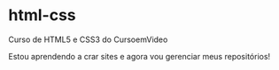 # html-css
 Curso de HTML5 e CSS3 do CursoemVideo

 Estou aprendendo a crar sites e agora vou gerenciar meus repositórios!

